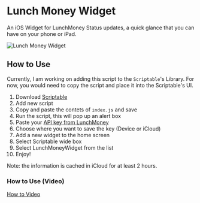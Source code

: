 # Lunch Money Widget
An iOS Widget for LunchMoney Status updates, a quick glance that you can have on your phone or iPad.

![Lunch Money Widget](https://user-images.githubusercontent.com/3420290/121816572-6a6b5f80-cc4a-11eb-9b41-f398639fb60c.jpeg)

## How to Use
Currently, I am working on adding this script to the `Scriptable`'s Library. For now, you would need to copy the script and place it into the Scriptable's UI.

1. Download [Scriptable](https://scriptable.app)
2. Add new script
3. Copy and paste the contets of `index.js` and save
4. Run the script, this will pop up an alert box
5. Paste your [API key from LunchMoney](https://my.lunchmoney.app/developers)
6. Choose where you want to save the key (Device or iCloud)
7. Add a new widget to the home screen
8. Select Scriptable wide box
9. Select LunchMoneyWidget from the list
10. Enjoy!

Note: the information is cached in iCloud for at least 2 hours. 

### How to Use (Video)
[How to Video](https://user-images.githubusercontent.com/3420290/121816934-79eba800-cc4c-11eb-8d0f-fdbeab00ca3e.MOV)

